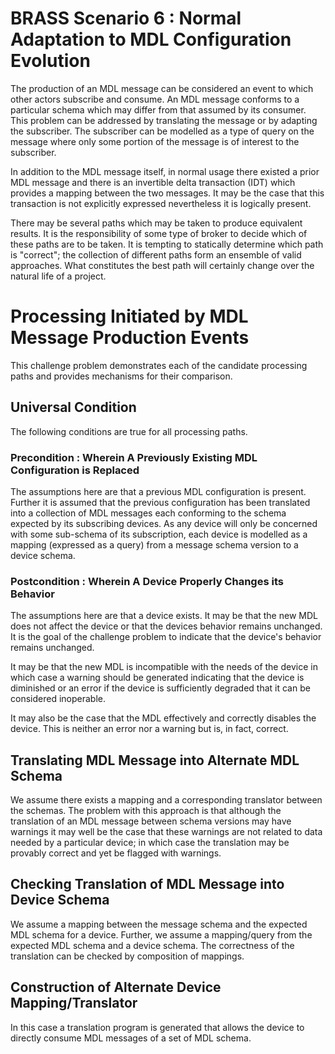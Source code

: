 # BRASS Scenario 6 : Normal Adaptation to MDL Configuration Evolution

The production of an MDL message can be considered an event to which other actors subscribe and consume.
An MDL message conforms to a particular schema which may differ from that assumed by its consumer.
This problem can be addressed by translating the message or by adapting the subscriber.
The subscriber can be modelled as a type of query on the message where only some
portion of the message is of interest to the subscriber.

In addition to the MDL message itself, in normal usage there existed a prior MDL message and
there is an invertible delta transaction (IDT) which provides a mapping between the two messages.
It may be the case that this transaction is not explicitly expressed nevertheless it is logically present.

There may be several paths which may be taken to produce equivalent results.
It is the responsibility of some type of broker to decide which of these paths are to be taken.
It is tempting to statically determine which path is "correct";
the collection of different paths form an ensemble of valid approaches.
What constitutes the best path will certainly change over the natural life of a project.

# Processing Initiated by MDL Message Production Events

This challenge problem demonstrates each of the candidate processing paths and provides mechanisms for their comparison.

## Universal Condition

The following conditions are true for all processing paths.

### Precondition : Wherein A Previously Existing MDL Configuration is Replaced

The assumptions here are that a previous MDL configuration is present.
Further it is assumed that the previous configuration has been translated into
a collection of MDL messages each conforming to the schema expected by its subscribing devices.
As any device will only be concerned with some sub-schema of its subscription,
each device is modelled as a mapping (expressed as a query)
from a message schema version to a device schema.

### Postcondition : Wherein A Device Properly Changes its Behavior

The assumptions here are that a device exists.
It may be that the new MDL does not affect the device or that the devices behavior remains unchanged.
It is the goal of the challenge problem to indicate that the device's behavior remains unchanged.

It may be that the new MDL is incompatible with the needs of the device in which case
a warning should be generated indicating that the device is diminished or
an error if the device is sufficiently degraded that it can be considered inoperable.

It may also be the case that the MDL effectively and correctly disables the device.
This is neither an error nor a warning but is, in fact, correct.

## Translating MDL Message into Alternate MDL Schema

We assume there exists a mapping and a corresponding translator between the schemas.
The problem with this approach is that although the translation of an MDL message
between schema versions may have warnings it may well be the case that these
warnings are not related to data needed by a particular device; in which case
the translation may be provably correct and yet be flagged with warnings.

## Checking Translation of MDL Message into Device Schema

We assume a mapping between the message schema and the expected MDL schema for a device.
Further, we assume a mapping/query from the expected MDL schema and a device schema.
The correctness of the translation can be checked by composition of mappings.

## Construction of Alternate Device Mapping/Translator

In this case a translation program is generated that allows the device to
directly consume MDL messages of a set of MDL schema.

